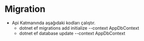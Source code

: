 
# Migration
- Api Katmanında aşağıdaki kodları çalıştır.
  - dotnet ef migrations add initialize --context AppDbContext
  - dotnet ef database update --context AppDbContext
